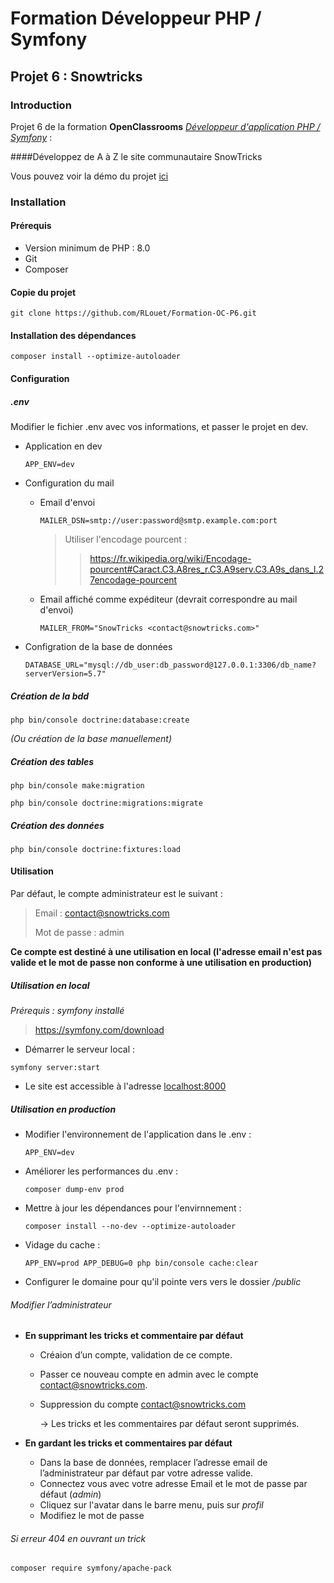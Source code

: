 # Formation Développeur PHP / Symfony

## Projet 6 : Snowtricks

### Introduction
Projet 6 de la formation **OpenClassrooms** [*Développeur d'application PHP / Symfony*](https://openclassrooms.com/fr/paths/59-developpeur-dapplication-php-symfony) :

####Développez de A à Z le site communautaire SnowTricks

Vous pouvez voir la démo du projet [ici](https://snowtricks.romainlouet.fr/)

### Installation

#### Prérequis
*   Version minimum de PHP : 8.0
*   Git
*   Composer

#### Copie du projet
`git clone https://github.com/RLouet/Formation-OC-P6.git`

#### Installation des dépendances
`composer install --optimize-autoloader`

#### Configuration

##### .env
Modifier le fichier .env avec vos informations, et passer le projet en dev.
*   Application en dev
    
    `APP_ENV=dev`
    
*   Configuration du mail
    *   Email d'envoi
      
        `MAILER_DSN=smtp://user:password@smtp.example.com:port`
        > Utiliser l'encodage pourcent :
        > 
        > > https://fr.wikipedia.org/wiki/Encodage-pourcent#Caract.C3.A8res_r.C3.A9serv.C3.A9s_dans_l.27encodage-pourcent
    
    *   Email affiché comme expéditeur (devrait correspondre au mail d'envoi)
      
        `MAILER_FROM="SnowTricks <contact@snowtricks.com>"`

*   Configration de la base de données
  
    `DATABASE_URL="mysql://db_user:db_password@127.0.0.1:3306/db_name?serverVersion=5.7"`

##### Création de la bdd
`php bin/console doctrine:database:create`

*(Ou création de la base manuellement)*

##### Création des tables
`php bin/console make:migration`

`php bin/console doctrine:migrations:migrate`

##### Création des données
`php bin/console doctrine:fixtures:load`

#### Utilisation
Par défaut, le compte administrateur est le suivant :

> Email : contact@snowtricks.com
> 
> Mot de passe : admin

**Ce compte est destiné à une utilisation en local (l'adresse email n'est pas valide et le mot de passe non conforme à une utilisation en production)**

##### Utilisation en local
*Prérequis : symfony installé*
> https://symfony.com/download
*   Démarrer le serveur local :
    
`symfony server:start`
*   Le site est accessible à l'adresse <localhost:8000>

##### Utilisation en production
*   Modifier l'environnement de l'application dans le .env :

    `APP_ENV=dev`

*   Améliorer les performances du .env :
    
    `composer dump-env prod`

*   Mettre à jour les dépendances pour l'envirnnement :
    
    `composer install --no-dev --optimize-autoloader`

*   Vidage du cache :
    
    `APP_ENV=prod APP_DEBUG=0 php bin/console cache:clear`

*   Configurer le domaine  pour qu'il pointe vers vers le dossier */public*

###### Modifier l’administrateur
*   **En supprimant les tricks et commentaire par défaut**
    *   Créaion d’un compte, validation de ce compte.
    
    *   Passer ce nouveau compte en admin avec le compte contact@snowtricks.com.
    *   Suppression du compte contact@snowtricks.com
        
        -> Les tricks et les commentaires par défaut seront supprimés.

*   **En gardant les tricks et commentaires par défaut**
    *   Dans la base de données, remplacer l’adresse email de l’administrateur par défaut par votre adresse valide.
    *   Connectez vous avec votre adresse Email et le mot de passe par défaut (*admin*)
    *   Cliquez sur l'avatar dans le barre menu, puis sur *profil*
    *   Modifiez le mot de passe

###### Si erreur 404 en ouvrant un trick
`composer require symfony/apache-pack`